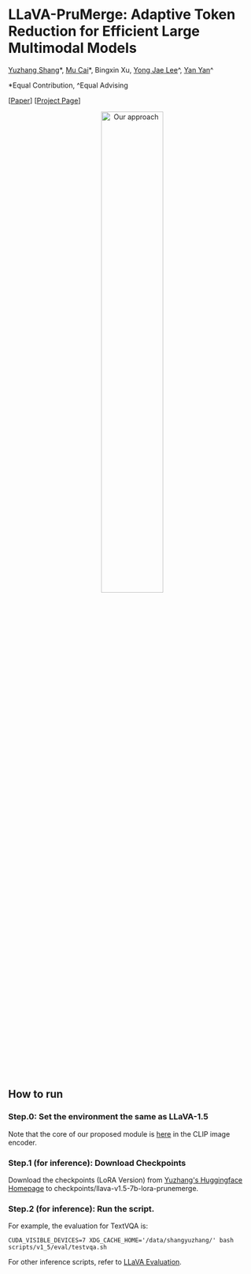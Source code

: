 # LLaVA-PruMerge: Adaptive Token Reduction for Efficient Large Multimodal Models

[Yuzhang Shang](https://42shawn.github.io/)\*, [Mu Cai](https://pages.cs.wisc.edu/~mucai/)\*, Bingxin Xu, [Yong Jae Lee](https://pages.cs.wisc.edu/~yongjaelee/)^, [Yan Yan](https://tomyan555.github.io/)^

\*Equal Contribution, ^Equal Advising

[[Paper](https://arxiv.org/abs/2403.15388)] [[Project Page](https://llava-prumerge.github.io/)]

<div align="center">
  <img src="https://llava-prumerge.github.io/images/architecture.png" alt="Our approach" width="50%">
</div>


## How to run
### Step.0: Set the environment the same as LLaVA-1.5
Note that the core of our proposed module is [here](https://github.com/42Shawn/LLaVA-PruMerge/blob/main/llava/model/multimodal_encoder/clip_encoder.py#L85) in the CLIP image encoder.  
### Step.1 (for inference): Download Checkpoints
Download the checkpoints (LoRA Version) from [Yuzhang's Huggingface Homepage](https://huggingface.co/yuzhang) to checkpoints/llava-v1.5-7b-lora-prunemerge.

### Step.2 (for inference): Run the script.
For example, the evaluation for TextVQA is:
```shell
CUDA_VISIBLE_DEVICES=7 XDG_CACHE_HOME='/data/shangyuzhang/' bash scripts/v1_5/eval/testvqa.sh
```

For other inference scripts, refer to [LLaVA Evaluation](https://github.com/haotian-liu/LLaVA/blob/main/docs/Evaluation.md).
